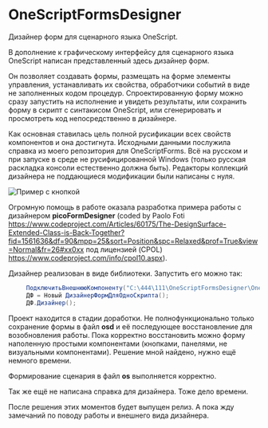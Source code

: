 # OneScriptFormsDesigner
Дизайнер форм для сценарного языка OneScript.

В дополнение к графическому интерфейсу для сценарного языка OneScript написан представленный здесь дизайнер форм.

Он позволяет создавать формы, размещать на форме элементы управления, устанавливать их свойства, обработчики событий в виде не заполненных кодом процедур. Спроектированную форму можно сразу запустить на исполнение и увидеть результаты, или сохранить форму в скрипт с синтакисом OneScript, или сгенерировать и просмотреть код непосредственно в дизайнере.

Как основная ставилась цель полной русификации всех свойств компонентов и она достигнута. Исходными данными послужила справка из моего репозитория для OneScriptForms. Всё на русском и при запуске в среде не русифицированной Windows (только русская раскладка консоли естественно должна быть). Редакторы коллекций дизайнера не поддающиеся модификации были написаны с нуля.

![Пример с кнопкой](https://github.com/ahyahy/OneScriptForms/blob/main/docs/Button1.jpg)

Огромную помощь в работе оказала разработка примера работы с дизайнером **picoFormDesigner** (coded by Paolo Foti <https://www.codeproject.com/Articles/60175/The-DesignSurface-Extended-Class-is-Back-Together?fid=1561636&df=90&mpp=25&sort=Position&spc=Relaxed&prof=True&view=Normal&fr=26#xx0xx> под лицензией (CPOL) <https://www.codeproject.com/info/cpol10.aspx>).

Дизайнер реализован в виде библиотеки. Запустить его можно так:
```c#
     ПодключитьВнешнююКомпоненту("C:\444\111\OneScriptFormsDesigner\OneScriptFormsDesigner\bin\Debug\OneScriptFormsDesigner.dll");
     ДФ = Новый ДизайнерФормДляОдноСкрипта();
     ДФ.Дизайнер();
```

Проект находится в стадии доработки. Не полнофункционально только сохранение формы в файл **osd** и её последующее восстановление для возобновления работы. Пока корректно восстановить можно форму наполенную простыми компонентами (кнопками, панелями, не визуальными компонентами). Решение мной найдено, нужно ещё немного времени.

Формирование сценария в файл **os** выполняется корректно.

Так же ещё не написана справка для дизайнера. Тоже дело времени.

После решения этих моментов будет выпущен релиз. А пока жду замечаний по поводу работы и внешнего вида дизайнера.
